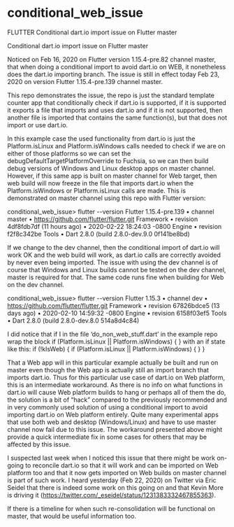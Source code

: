 # conditional_web_issue
FLUTTER Conditional dart.io import issue on Flutter master

Conditional dart.io import issue on Flutter master

Noticed on Feb 16, 2020 on Flutter version 1.15.4-pre.82 channel master, that when doing a conditional import to avoid dart.io on WEB, it nonetheless does the dart.io importing branch. The issue is still in effect today Feb 23, 2020 on version Flutter 1.15.4-pre.139 channel master.

This repo demonstrates the issue, the repo is just the standard template counter app that conditionally check if dart.io is supported, if it is supported it exports a file that imports and uses dart.io and if it is not supported, then another file is imported that contains the same function(s), but that does not import or use dart.io.

In this example case the used functionality from dart.io is just the Platform.isLinux and Platform.isWindows calls needed to check if we are on either of those platforms so we can set the debugDefaultTargetPlatformOverride to Fuchsia, so we can then build debug versions of Windows and Linux desktop apps on master channel. However, if this same app is built on master channel for Web target, then web build will now freeze in the file that imports dart.io when the Platform.isWindows or Platform.isLinux calls are made. This is demonstrated on master channel using this repo with Flutter version:

conditional_web_issue> flutter --version
Flutter 1.15.4-pre.139 • channel master • https://github.com/flutter/flutter.git
Framework • revision 4df8fdb7df (11 hours ago) • 2020-02-22 18:24:03 -0800
Engine • revision f2f8c342be
Tools • Dart 2.8.0 (build 2.8.0-dev.9.0 0f141be8bd)

If we change to the dev channel, then the conditional import of dart.io will work OK and the web build will work, as dart.io calls are correctly avoided by never even being imported. The issue with using the dev channel is of course that Windows and Linux builds cannot be tested on the dev channel, master is required for that. The same code runs fine when building for Web on the dev channel.

conditional_web_issue> flutter --version
Flutter 1.15.3 • channel dev • https://github.com/flutter/flutter.git
Framework • revision 67826bdce5 (13 days ago) • 2020-02-10 14:59:32 -0800
Engine • revision 6158f03ef5
Tools • Dart 2.8.0 (build 2.8.0-dev.8.0 514a8d4c84)

I did notice that if I in the file ‘do_non_web_stuff.dart’ in the example repo wrap the block
if (Platform.isLinux || Platform.isWindows) {  }
with an if state like this:
if (!kIsWeb) {
  if (Platform.isLinux || Platform.isWindows) {  }
}

That a Web app will in this particular example actually be built and run on master even though the Web app is actually still an import branch that imports dart.io. Thus for this particular use case of dart.io on Web platform, this is an intermediate workaround.
As there is no info on what functions in dart.io will cause Web platform builds to hang or perhaps all of them the do, the solution is a bit of “hack” compared to the previously recommended and in very commonly used solution of using a conditional import to avoid importing dart.io on Web platform entirely. Quite many experimental apps that use both web and desktop (Windows/Linux) and have to use master channel now fail due to this issue. The workaround presented above might provide a quick intermediate fix in some cases for others that may be affected by this issue.

I suspected last week when I noticed this issue that there might be work on-going to reconcile dart.io so that it will work and can be imported on Web platform too and that it now gets imported on Web builds on master channel is part of such work. I heard yesterday (Feb 22, 2020) on Twitter via Eric Seidel that there is indeed some work on this going on and that Kevin More is driving it (https://twitter.com/_eseidel/status/1231383332467855363).

If there is a timeline for when such re-consolidation will be functional on master, that would be useful information too.
